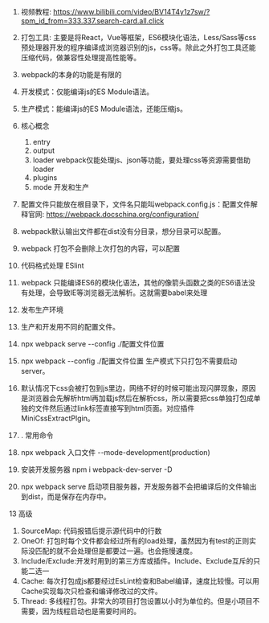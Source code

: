 1. 视频教程: https://www.bilibili.com/video/BV14T4y1z7sw/?spm_id_from=333.337.search-card.all.click
2. 打包工具: 主要是将React，Vue等框架，ES6模块化语法，Less/Sass等css预处理器开发的程序编译成浏览器识别的js，css等。除此之外打包工具还能压缩代码，做兼容性处理提高性能等。
3. webpack的本身的功能是有限的
  1. 开发模式：仅能编译js的ES Module语法。  
  2. 生产模式：能编译js的ES Module语法，还能压缩js。    
4. 核心概念
    1. entry
    2. output
    3. loader webpack仅能处理js、json等功能，要处理css等资源需要借助loader   
    4. plugins
    5. mode  开发和生产
5. 配置文件只能放在根目录下，文件名只能叫webpack.config.js：配置文件解释官网: https://webpack.docschina.org/configuration/     
6. webpack默认输出文件都在dist没有分目录，想分目录可以配置。   
7. webpack 打包不会删除上次打包的内容，可以配置
8. 代码格式处理 ESlint
9. webpack 只能编译ES6的模块化语法，其他的像箭头函数之类的ES6语法没有处理，会导致IE等浏览器无法解析。这就需要babel来处理  
10. 发布生产环境
  1. 生产和开发用不同的配置文件。   
  2. npx webpack serve --config ./配置文件位置
  3. npx webpack --config ./配置文件位置    生产模式下只打包不需要启动server。
11. 默认情况下css会被打包到js里边，网络不好的时候可能出现闪屏现象，原因是浏览器会先解析html再加载js然后在解析css，所以需要把css单独打包成单独的文件然后通过link标签直接写到html页面。对应插件 MiniCssExtractPlgin。

12. . 常用命令
  1. npx webpack 入口文件  --mode-development(production)   
  2. 安装开发服务器 npm i webpack-dev-server -D   
  3. npx webpack serve 启动项目服务器，开发服务器不会把编译后的文件输出到dist，而是保存在内存中。


13 高级
  1. SourceMap: 代码报错后提示源代码中的行数       
  2. OneOf: 打包时每个文件都会经过所有的load处理，虽然因为有test的正则实际没匹配的就不会处理但是都要过一遍。也会拖慢速度。    
  3. Include/Exclude:开发时用到的第三方库或插件。Include、Exclude互斥的只能二选一     
  4. Cache: 每次打包成js都要经过EsLint检查和Babel编译，速度比较慢。可以用Cache实现每次只检查和编译修改过的文件。   
  5. Thread: 多线程打包。非常大的项目打包设置以小时为单位的。但是小项目不需要，因为线程启动也是需要时间的。        

